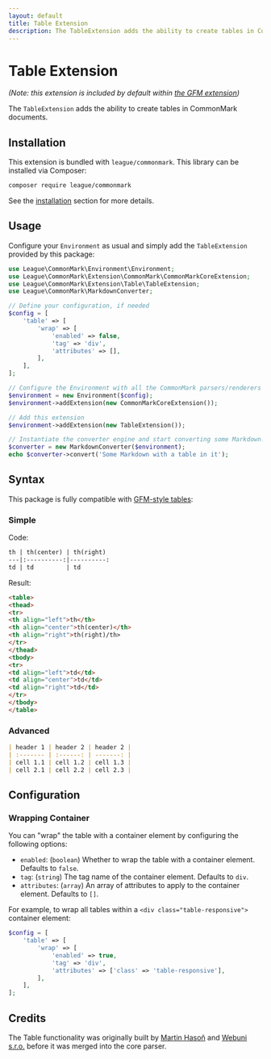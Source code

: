 ```yaml
---
layout: default
title: Table Extension
description: The TableExtension adds the ability to create tables in CommonMark documents
---
```


# Table Extension

_(Note: this extension is included by default within [the GFM extension](/2.3/extensions/github-flavored-markdown/))_

The `TableExtension` adds the ability to create tables in CommonMark documents.

## Installation

This extension is bundled with `league/commonmark`. This library can be installed via Composer:

```bash
composer require league/commonmark
```

See the [installation](/2.3/installation/) section for more details.

## Usage

Configure your `Environment` as usual and simply add the `TableExtension` provided by this package:

```php
use League\CommonMark\Environment\Environment;
use League\CommonMark\Extension\CommonMark\CommonMarkCoreExtension;
use League\CommonMark\Extension\Table\TableExtension;
use League\CommonMark\MarkdownConverter;

// Define your configuration, if needed
$config = [
    'table' => [
        'wrap' => [
            'enabled' => false,
            'tag' => 'div',
            'attributes' => [],
        ],
    ],
];

// Configure the Environment with all the CommonMark parsers/renderers
$environment = new Environment($config);
$environment->addExtension(new CommonMarkCoreExtension());

// Add this extension
$environment->addExtension(new TableExtension());

// Instantiate the converter engine and start converting some Markdown!
$converter = new MarkdownConverter($environment);
echo $converter->convert('Some Markdown with a table in it');
```

## Syntax

This package is fully compatible with [GFM-style tables](https://github.github.com/gfm/#tables-extension-):

### Simple

Code:

```markdown
th | th(center) | th(right)
---|:----------:|----------:
td | td         | td
```

Result:

```html
<table>
<thead>
<tr>
<th align="left">th</th>
<th align="center">th(center)</th>
<th align="right">th(right)/th>
</tr>
</thead>
<tbody>
<tr>
<td align="left">td</td>
<td align="center">td</td>
<td align="right">td</td>
</tr>
</tbody>
</table>
```

### Advanced

```markdown
| header 1 | header 2 | header 2 |
| :------- | :------: | -------: |
| cell 1.1 | cell 1.2 | cell 1.3 |
| cell 2.1 | cell 2.2 | cell 2.3 |
```

## Configuration

### Wrapping Container

You can "wrap" the table with a container element by configuring the following options:

- `enabled`: (`boolean`) Whether to wrap the table with a container element. Defaults to `false`.
- `tag`: (`string`) The tag name of the container element. Defaults to `div`.
- `attributes`: (`array`) An array of attributes to apply to the container element. Defaults to `[]`.

For example, to wrap all tables within a `<div class="table-responsive">` container element:

```php
$config = [
    'table' => [
        'wrap' => [
            'enabled' => true,
            'tag' => 'div',
            'attributes' => ['class' => 'table-responsive'],
        ],
    ],
];
```

## Credits

The Table functionality was originally built by [Martin Hasoň](https://github.com/hason) and [Webuni s.r.o.](https://www.webuni.cz) before it was merged into the core parser.

